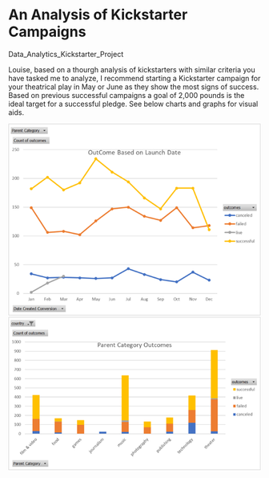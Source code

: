 # An Analysis of Kickstarter Campaigns
Data_Analytics_Kickstarter_Project

Louise, based on a thourgh analysis of kickstarters with similar criteria you have tasked me to analyze, I recommend starting a Kickstarter campaign for your theatrical play in May or June as they show the most signs of success. Based on previous successful campaigns a goal of 2,000 pounds is the ideal target for a successful pledge. See below charts and graphs for visual aids.   

![](https://github.com/Apollo619/Kickstarter_Analysis/blob/main/Outcomes_Based_on_Launch_Date.png)
![](https://github.com/Apollo619/Kickstarter_Analysis/blob/main/Parent_Category_Outcomes.png)
